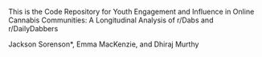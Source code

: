 This is the Code Repository for Youth Engagement and Influence in Online Cannabis Communities: A Longitudinal Analysis of r/Dabs and r/DailyDabbers 

Jackson Sorenson*, Emma MacKenzie, and Dhiraj Murthy
